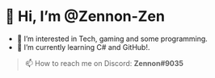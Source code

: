 # 👋 Hi, I’m @Zennon-Zen
- 👀 I’m interested in Tech, gaming and some programming.
- 🌱 I’m currently learning C# and GitHub!.

> 📫 How to reach me on Discord: __Zennon#9035__

<!---
Zennon-Zen/Zennon-Zen is a ✨ special ✨ repository because its `README.md` (this file) appears on your GitHub profile.
You can click the Preview link to take a look at your changes.
--->
